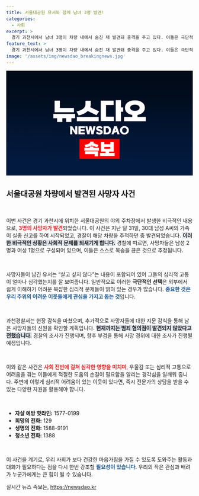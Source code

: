 ```yaml
---
title: 서울대공원 유서와 함께 남녀 3명 발견!
categories:
  - 사회
excerpt: >
  경기 과천시에서 남녀 3명이 차량 내에서 숨진 채 발견돼 충격을 주고 있다. 이들은 극단적인 선택을 한 것으로 추정되며, 유서와 자살 도구가 발견됐다. 경찰은 신원 확인 및 사망 경위를 조사 중이다. 슬픔에 잠긴 가족과 친구들은 상담을 받을 수 있는 핫라인도 안내됐다.
feature_text: >
  경기 과천시에서 남녀 3명이 차량 내에서 숨진 채 발견돼 충격을 주고 있다. 이들은 극단적인 선택을 한 것으로 추정되며, 유서와 자살 도구가 발견됐다. 경찰은 신원 확인 및 사망 경위를 조사 중이다. 슬픔에 잠긴 가족과 친구들은 상담을 받을 수 있는 핫라인도 안내됐다.
image: '/assets/img/newsdao_breakingnews.jpg'
---
```


<p><img src="/assets/img/newsdao_breakingnews.jpg" alt="ontimetimes 속보" /></p>

<h2 data-ke-size="size26">서울대공원 차량에서 발견된 사망자 사건</h2>

<p data-ke-size="size16">&nbsp;</p>

<p>이번 사건은 경기 과천시에 위치한 서울대공원의 야외 주차장에서 발생한 비극적인 내용으로, <b><span style="color: #ee2323;">3명의 사망자가 발견</span></b>되었습니다. 이 사건은 지난 달 31일, 30대 남성 A씨의 가족이 실종 신고를 하여 시작되었고, 경찰이 해당 차량을 추적하던 중 발견되었습니다. <b><span style="background-color: #21538527;">이러한 비극적인 상황은 사회적 문제를 되새기게 합니다.</span></b> 경찰에 따르면, 사망자들은 남성 2명과 여성 1명으로 구성되어 있으며, 이들은 스스로 목숨을 끊은 것으로 추정됩니다. </p>

<p data-ke-size="size16">&nbsp;</p>

<p>사망자들이 남긴 유서는 “살고 싶지 않다”는 내용이 포함되어 있어 그들의 심리적 고통이 얼마나 심각했는지를 잘 보여줍니다. 일반적으로 이러한 <b>극단적인 선택</b>은 외부에서 쉽게 이해하기 어려운 복잡한 심리적 문제들이 얽혀 있는 경우가 많습니다. <b><span style="color: #1a5490;">중요한 것은 우리 주위의 어려운 이웃들에게 관심을 가지고 돕는 것</span></b>입니다.</p>

<p data-ke-size="size16">&nbsp;</p>

<p>과천경찰서는 현장 감식을 마쳤으며, 추가적으로 사망자들에 대한 지문 감식을 통해 남은 사망자들의 신원을 확인할 계획입니다. <b><span style="background-color: #21538527;">현재까지는 범죄 혐의점이 발견되지 않았다고 전했습니다.</span></b> 경찰의 조사가 진행되며, 향후 부검을 통해 사망 경위에 대한 조사가 진행될 예정입니다.</p>

<p data-ke-size="size16">&nbsp;</p>

<p>이와 같은 사건은 <b><span style="color: #ee2323;">사회 전반에 걸쳐 심각한 영향을 미치며</span></b>, 우울감 또는 심리적 고통으로 어려움을 겪는 이들에게 적절한 도움의 손길이 필요함을 알리는 경각심을 일깨워 줍니다. 주변에 이렇게 심리적 어려움이 있는 이웃이 있다면, 즉시 전문가의 상담을 받을 수 있는 다양한 자원을 활용해야 합니다.</p>

<p data-ke-size="size16">&nbsp;</p>

<ul>
    <li><b>자살 예방 핫라인:</b> 1577-0199</li>
    <li><b>희망의 전화:</b> 129</li>
    <li><b>생명의 전화:</b> 1588-9191</li>
    <li><b>청소년 전화:</b> 1388</li>
</ul>

<p data-ke-size="size16">&nbsp;</p>

<p>이 사건을 계기로, 우리 사회가 보다 건강한 마음가짐을 가질 수 있도록 도와주는 활동과 대화가 필요하다는 점을 다시 한번 강조할  <b><span style="color: #1a5490;">필요성이 있습니다</span></b>. 우리의 작은 관심과 배려가 누군가에게는 큰 힘이 될 수 있습니다.</p>
실시간 뉴스 속보는, <a href="https://newsdao.kr" rel="dofollow">https://newsdao.kr</a>


